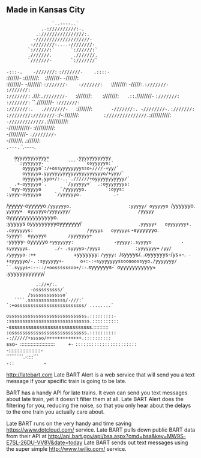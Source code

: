## Made in Kansas City


                     `..----..`                    
                 .-://////////:-.                 
               .:////////////////:.               
              -////////////////////-              
             -////////-....-////////-             
            `://////:`      `://////:`            
            .///////.        .///////.            
            `///////-       `:///////`            
  `-:::-.    -///////:`    `:///////-    .::::-`  
  ://////-    :///////:`  `:///////-    -//////:  
  :///////-    -///////: `:///////-    -///////:  
  `:///////:    -/////:`.:///////-    :///////:`  
   `:///////:`   .///:`.////////-   `:///////:`   
    `:///////:`   .::`.////////-   `:///////:`    
     `:///////:`   ``.////////-   `:///////:`     
      `:///////:.   .////////-   `:///////:`      
        -///////:. -////////-`. `:///////:`       
        `:////////:////////-`:/-:///////:`        
          :///////////////.`://////////:`         
           -/////////////.`://////////:           
            -///////////- ://////////:            
             -/////////-  `:////////-`            
              -///////.    .://////:              
               `.---.`      `.----.               
                                                  


       oyyyyyyyyyyy+          .yyyyyyyyyyyy       
       ``:yyyyyyy-``       ``` ```osyyyyyo:`      
          oyyyyyo`:/+ossyyyyyyyysso+////-+yy/`    
          oyyyyyo.yyyyyyyyyyyyyyyyyyyyyyo/+yyy/`  
          oyyyyyo.yyo+/:-..`.//////+oyyyyyyyyyyy/`
       .+-oyyyyyo`.       `/yyyyyy+`  .:oyyyyyyys:
     `oyy-oyyyyyo       `/yyyyyyo.       `:oyys:  
    :yyyy-oyyyyyo     `/yyyyyyo.            .-    
   /yyyyy-oyyyyyo   `/yyyyyyo.                    
  :yyyyy/ oyyyyyo `/yyyyyyo.                      
 `yyyyy+  oyyyyyo/yyyyyyy/                        
 /yyyyy`  oyyyyyyyyyyyyyyyo.                      
:yyyyys   oyyyyyyyyyoyyyyyyy/`                    
.yyyyy+   oyyyyyyy+. .oyyyyyys:                   
 /yyyys   oyyyyys`     -syyyyyyo.                 
 `syyyy:  oyyyyyo        /yyyyyyy+`               
  -yyyyy- oyyyyyo         `+yyyyyyy:              
   -yyyyy:.syyyyo           -syyyyyys.         ./-
    .syyyyo-/yyyo             :yyyyyyy+`     `/yy/
      /yyyyyo-:++              `+yyyyyyy:  `/yyyy:
       `/syyyys/.                .oyyyyyys-/ys+-.`
          -+syyyyyo/-.`           `:syyyyyy+-     
          o+:-:+syyyyyyyssooooossyyo./yyyyyyy/    
       ``.syyys+:--::/+oossssssoo+/:-`.syyyyyys-` 
       oyyyyyyyyyyy+                :yyyyyyyyyyyy/

               .://+/:.                           
             -osssssssss/`                        
            /sssssssssssso`                       
       ````.ssssssssssssss/-///:`                 
    `:+osssssssssssssssssssssssss/ ........`      
   `osssssssssssssssssssssssssssss.:::::::::-     
   :ssssssssssssssssssssssssssssss.::::::::::`    
   -ssssssssssssssssssssssssssssss.::::::::::`    
    :ossssssssssssssssssssssssssss.::::::::::`    
     `-://////+sssso/+++++++++++++.::::::::::`    
               sso-` `:::::::::::::::::::::::`    
               +-`   `:::::::::::::::::::::::`    
                      -:::::::::::::::::::::-     
                        ``````````.-::::```       
                                    `-::          
                                      `-        


http://latebart.com
Late BART Alert is a web service that will send you a text message if your specific train is going to be late.

BART has a handy API for late trains. It even can send you text messages about late train, yet it doesn't filter them at all. Late BART Alert does the filtering for you, reducing the noise, so that you only hear about the delays to the one train you actually care about.

Late BART runs on the very handy and time saving https://www.dotcloud.com/ service.
Late BART pulls down public BART data from their API at http://api.bart.gov/api/bsa.aspx?cmd=bsa&key=MW9S-E7SL-26DU-VV8V&date=today
Late BART sends out text messages using the super simple http://www.twilio.com/ service.
